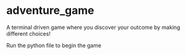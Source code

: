 # adventure_game
A terminal driven game where you discover your outcome by making different choices!

Run the python file to begin the game
